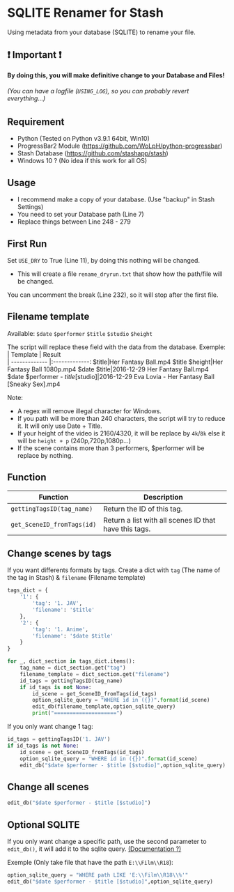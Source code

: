 # SQLITE Renamer for Stash
Using metadata from your database (SQLITE) to rename your file.

## :exclamation: Important :exclamation:
**By doing this, you will make definitive change to your Database and Files!** 
###### (You can have a logfile (`USING_LOG`), so you can probably revert everything...)


## Requirement
- Python (Tested on Python v3.9.1 64bit, Win10)
- ProgressBar2 Module (https://github.com/WoLpH/python-progressbar)
- Stash Database (https://github.com/stashapp/stash)
- Windows 10 ? (No idea if this work for all OS)

## Usage
- I recommend make a copy of your database. (Use "backup" in Stash Settings)
- You need to set your Database path (Line 7)
- Replace things between Line 248 - 279

## First Run
Set `USE_DRY` to True (Line 11), by doing this nothing will be changed.
- This will create a file `rename_dryrun.txt` that show how the path/file will be changed.

You can uncomment the break (Line 232), so it will stop after the first file.

## Filename template
Available: `$date` `$performer` `$title` `$studio` `$height`

The script will replace these field with the data from the database.
Exemple:
| Template        | Result           
| ------------- |:-------------:
$title|Her Fantasy Ball.mp4
$title $height|Her Fantasy Ball 1080p.mp4
$date $title|2016-12-29 Her Fantasy Ball.mp4
$date $performer - $title [$studio]|2016-12-29 Eva Lovia - Her Fantasy Ball [Sneaky Sex].mp4

Note: 
- A regex will remove illegal character for Windows.
- If you path will be more than 240 characters, the script will try to reduce it. It will only use Date + Title.
- If your height of the video is 2160/4320, it will be replace by `4k`/`8k` else it will be `height + p` (240p,720p,1080p...)
- If the scene contains more than 3 performers, $performer will be replace by nothing.

## Function
| Function        | Description           
| ------------- |-------------
`gettingTagsID(tag_name)`|Return the ID of this tag.
`get_SceneID_fromTags(id)`|Return a list with all scenes ID that have this tags.


## Change scenes by tags

If you want differents formats by tags. Create a dict with `tag` (The name of the tag in Stash) & `filename` (Filename template)
```py
tags_dict = {
    '1': {
        'tag': '1. JAV',
        'filename': '$title'
    },
    '2': {
        'tag': '1. Anime',
        'filename': '$date $title'
    }
}

for _, dict_section in tags_dict.items():
    tag_name = dict_section.get("tag")
    filename_template = dict_section.get("filename")
    id_tags = gettingTagsID(tag_name)
    if id_tags is not None:
        id_scene = get_SceneID_fromTags(id_tags)
        option_sqlite_query = "WHERE id in ({})".format(id_scene)
        edit_db(filename_template,option_sqlite_query)
        print("====================")
```

If you only want change 1 tag:
```py
id_tags = gettingTagsID('1. JAV')
if id_tags is not None:
    id_scene = get_SceneID_fromTags(id_tags)
    option_sqlite_query = "WHERE id in ({})".format(id_scene)
    edit_db("$date $performer - $title [$studio]",option_sqlite_query)
```
## Change all scenes

```py
edit_db("$date $performer - $title [$studio]")
```

## Optional SQLITE

If you only want change a specific path, use the second parameter to `edit_db()`, it will add it to the sqlite query. [(Documentation ?)](https://www.tutorialspoint.com/sqlite/sqlite_where_clause.htm)

Exemple (Only take file that have the path `E:\\Film\\R18`):
```py
option_sqlite_query = "WHERE path LIKE 'E:\\Film\\R18\\%'"
edit_db("$date $performer - $title [$studio]",option_sqlite_query)
```
